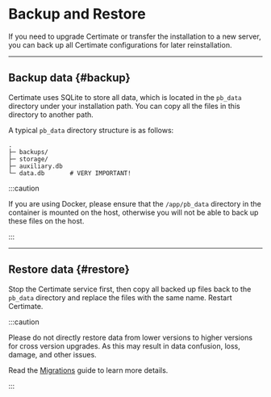 ﻿# Backup and Restore

If you need to upgrade Certimate or transfer the installation to a new server, you can back up all Certimate configurations for later reinstallation.

---

## Backup data {#backup}

Certimate uses SQLite to store all data, which is located in the `pb_data` directory under your installation path. You can copy all the files in this directory to another path.

A typical `pb_data` directory structure is as follows:

```
.
├─ backups/
├─ storage/
├─ auxiliary.db
└─ data.db       # VERY IMPORTANT!
```

:::caution

If you are using Docker, please ensure that the `/app/pb_data` directory in the container is mounted on the host, otherwise you will not be able to back up these files on the host.

:::

---

## Restore data {#restore}

Stop the Certimate service first, then copy all backed up files back to the `pb_data` directory and replace the files with the same name. Restart Certimate.

:::caution

Please do not directly restore data from lower versions to higher versions for cross version upgrades. As this may result in data confusion, loss, damage, and other issues.

Read the [Migrations](../migrations) guide to learn more details.

:::
